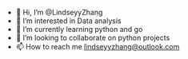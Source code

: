 - 👋 Hi, I’m @LindseyyZhang
- 👀 I’m interested in Data analysis 
- 🌱 I’m currently learning python and go
- 💞️ I’m looking to collaborate on python projects
- 📫 How to reach me lindseyyzhang@outlook.com

<!---
LindseyyZhang/LindseyyZhang is a ✨ special ✨ repository because its `README.md` (this file) appears on your GitHub profile.
You can click the Preview link to take a look at your changes.
--->
